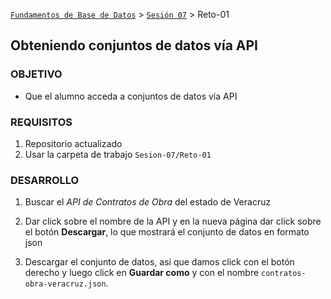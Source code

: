 [`Fundamentos de Base de Datos`](../../Readme.md) > [`Sesión 07`](../Readme.md) > Reto-01
## Obteniendo conjuntos de datos vía API

### OBJETIVO
- Que el alumno acceda a conjuntos de datos vía API

### REQUISITOS
1. Repositorio actualizado
1. Usar la carpeta de trabajo `Sesion-07/Reto-01`

### DESARROLLO
1. Buscar el _API de Contratos de Obra_ del estado de Veracruz

1. Dar click sobre el nombre de la API y en la nueva página dar click sobre el botón __Descargar__, lo que mostrará el conjunto de datos en formato json

1. Descargar el conjunto de datos, así que damos click con el botón derecho y luego click en __Guardar como__ y con el nombre `contratos-obra-veracruz.json`.
